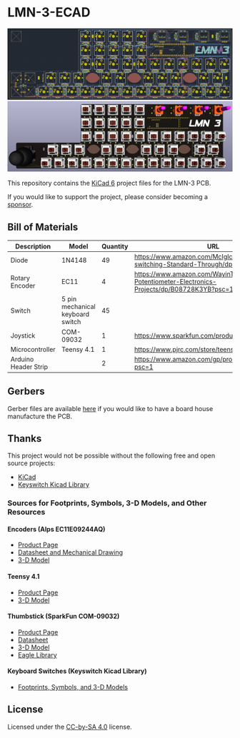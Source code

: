 # LMN-3-ECAD

![screenshot of PCB](images/pcb_editor_screenshot.png)
![screenshot of PCB Rendering](images/pcb_rendering.png)

This repository contains the [KiCad 6](https://www.kicad.org/) project files for the LMN-3 PCB.

If you would like to support the project, please consider becoming a [sponsor](https://github.com/sponsors/stonepreston).


## Bill of Materials
| Description                | Model                            | Quantity | URL                                                                                            |
|----------------------------|----------------------------------|----------|------------------------------------------------------------------------------------------------|
| Diode                      | 1N4148                           | 49       | https://www.amazon.com/McIgIcM-1n4148-switching-Standard-Through/dp/B06XB1R2NK                 |
| Rotary Encoder             | EC11                             | 4        | https://www.amazon.com/WayinTop-Encoder-Potentiometer-Electronics-Projects/dp/B08728K3YB?psc=1 |
| Switch                     | 5 pin mechanical keyboard switch | 45       |                                                                                                |
| Joystick                   | COM-09032                        | 1        | https://www.sparkfun.com/products/9032                                                         |                                                                                        |
| Microcontroller            | Teensy 4.1                       | 1        | https://www.pjrc.com/store/teensy41.html                                                       |
| Arduino Header Strip                    |                            | 2      | https://www.amazon.com/gp/product/B07PKKY8BX?psc=1                 |
                                     

## Gerbers
Gerber files are available [here](https://github.com/FundamentalFrequency/LMN-3-ECAD/releases) if you would like to have a board house manufacture the PCB. 

## Thanks
This project would not be possible without the following free and open source projects:
- [KiCad](https://www.kicad.org/)
- [Keyswitch Kicad Library](https://github.com/perigoso/keyswitch-kicad-library)

### Sources for Footprints, Symbols, 3-D Models, and Other Resources
#### Encoders (Alps EC11E09244AQ)
- [Product Page](https://www.mouser.com/ProductDetail/Alps-Alpine/EC11E09244AQ?qs=fMKjfF2mFohVUA4%2Ftyw7NQ%3D%3D)
- [Datasheet and Mechanical Drawing](https://tech.alpsalpine.com/prod/e/html/encoder/incremental/ec11/ec11e09244aq.html)
- [3-D Model](https://www.snapeda.com/parts/EC11E09244AQ/ALPS/view-part/?welcome=home&t=EC11E)

#### Teensy 4.1
- [Product Page](https://www.pjrc.com/store/teensy41.html)
- [3-D Model](https://www.snapeda.com/parts/DEV-16771/SparkFun%20Electronics/view-part/?t=teensy)

#### Thumbstick (SparkFun COM-09032)
- [Product Page](https://www.digikey.com/en/products/detail/sparkfun-electronics/COM-09032/6823623)
- [Datasheet](https://media.digikey.com/pdf/Data%20Sheets/Sparkfun%20PDFs/COM-09032_Web.pdf)
- [3-D Model](https://www.snapeda.com/parts/COM-09032/SparkFun%20Electronics/view-part/?t=joystick)
- [Eagle Library](https://github.com/sparkfun/SparkFun-Eagle-Libraries)

#### Keyboard Switches (Keyswitch Kicad Library)
- [Footprints, Symbols, and 3-D Models](https://github.com/perigoso/keyswitch-kicad-library)

## License
Licensed under the  [CC-by-SA 4.0](https://creativecommons.org/licenses/by-sa/4.0/) license.
